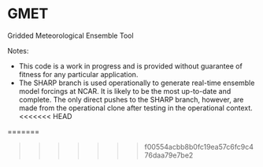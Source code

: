 # GMET
Gridded Meteorological Ensemble Tool

Notes:
* This code is a work in progress and is provided without guarantee of fitness for any particular application.   
* The SHARP branch is used operationally to generate real-time ensemble model forcings at NCAR.  It is likely to be the most up-to-date and complete.  The only direct pushes to the SHARP branch, however, are made from the operational clone after testing in the operational context. 
<<<<<<< HEAD

=======
>>>>>>> f00554acbb8b0fc19ea57c6fc9c476daa79e7be2
